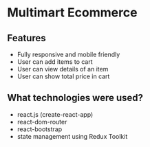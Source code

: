 # Multimart Ecommerce

## Features

- Fully responsive and mobile friendly
- User can add items to cart
- User can view details of an item
- User can show total price in cart


## What technologies were used?

- react.js (create-react-app)
- react-dom-router
- react-bootstrap
- state management using Redux Toolkit
